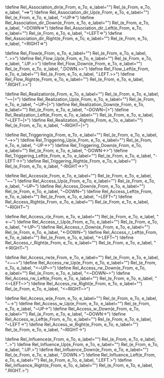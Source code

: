 !define Rel_Association_dir(e_From, e_To, e_label="") Rel_(e_From, e_To, e_label, "==>")
!define Rel_Association_dir_Up(e_From, e_To, e_label="") Rel_(e_From, e_To, e_label, "=UP=>")
!define Rel_Association_dir_Down(e_From, e_To, e_label="") Rel_(e_From, e_To, e_label, "=DOWN=>")
!define Rel_Association_dir_Left(e_From, e_To, e_label="") Rel_(e_From, e_To, e_label, "=LEFT=>")
!define Rel_Association_dir_Right(e_From, e_To, e_label="") Rel_(e_From, e_To, e_label, "=RIGHT=>")

!define Rel_Flow(e_From, e_To, e_label="") Rel_(e_From, e_To, e_label, "..>>")
!define Rel_Flow_Up(e_From, e_To, e_label="") Rel_(e_From, e_To, e_label, ".UP.>>")
!define Rel_Flow_Down(e_From, e_To, e_label="") Rel_(e_From, e_To, e_label, ".DOWN.>>")
!define Rel_Flow_Left(e_From, e_To, e_label="") Rel_(e_From, e_To, e_label, ".LEFT.>>")
!define Rel_Flow_Right(e_From, e_To, e_label="") Rel_(e_From, e_To, e_label, ".RIGHT.>>")

!define Rel_Realization(e_From, e_To, e_label="") Rel_(e_From, e_To, e_label, "~~|>")
!define Rel_Realization_Up(e_From, e_To, e_label="") Rel_(e_From, e_To, e_label, "~UP~|>")
!define Rel_Realization_Down(e_From, e_To, e_label="") Rel_(e_From, e_To, e_label, "~DOWN~|>")
!define Rel_Realization_Left(e_From, e_To, e_label="") Rel_(e_From, e_To, e_label, "~LEFT~|>")
!define Rel_Realization_Right(e_From, e_To, e_label="") Rel_(e_From, e_To, e_label, "~RIGHT~|>")

!define Rel_Triggering(e_From, e_To, e_label="") Rel_(e_From, e_To, e_label, "-->>")
!define Rel_Triggering_Up(e_From, e_To, e_label="") Rel_(e_From, e_To, e_label, "-UP->>")
!define Rel_Triggering_Down(e_From, e_To, e_label="") Rel_(e_From, e_To, e_label, "-DOWN->>")
!define Rel_Triggering_Left(e_From, e_To, e_label="") Rel_(e_From, e_To, e_label, "-LEFT->>")
!define Rel_Triggering_Right(e_From, e_To, e_label="") Rel_(e_From, e_To, e_label, "-RIGHT->>")

!define Rel_Access(e_From, e_To, e_label="") Rel_(e_From, e_To, e_label, "~~")
!define Rel_Access_Up(e_From, e_To, e_label="") Rel_(e_From, e_To, e_label, "~UP~")
!define Rel_Access_Down(e_From, e_To, e_label="") Rel_(e_From, e_To, e_label, "~DOWN~")
!define Rel_Access_Left(e_From, e_To, e_label="") Rel_(e_From, e_To, e_label, "~LEFT~")
!define Rel_Access_Right(e_From, e_To, e_label="") Rel_(e_From, e_To, e_label, "~RIGHT~")

!define Rel_Access_r(e_From, e_To, e_label="") Rel_(e_From, e_To, e_label, "<-~")
!define Rel_Access_r_Up(e_From, e_To, e_label="") Rel_(e_From, e_To, e_label, "<-UP~")
!define Rel_Access_r_Down(e_From, e_To, e_label="") Rel_(e_From, e_To, e_label, "<-DOWN~")
!define Rel_Access_r_Left(e_From, e_To, e_label="") Rel_(e_From, e_To, e_label, "<-LEFT~")
!define Rel_Access_r_Right(e_From, e_To, e_label="") Rel_(e_From, e_To, e_label, "<-RIGHT~")

!define Rel_Access_rw(e_From, e_To, e_label="") Rel_(e_From, e_To, e_label, "<~~>")
!define Rel_Access_rw_Up(e_From, e_To, e_label="") Rel_(e_From, e_To, e_label, "<~UP~>")
!define Rel_Access_rw_Down(e_From, e_To, e_label="") Rel_(e_From, e_To, e_label, "<~DOWN~>")
!define Rel_Access_rw_Left(e_From, e_To, e_label="") Rel_(e_From, e_To, e_label, "<~LEFT~>")
!define Rel_Access_rw_Right(e_From, e_To, e_label="") Rel_(e_From, e_To, e_label, "<~RIGHT~>")

!define Rel_Access_w(e_From, e_To, e_label="") Rel_(e_From, e_To, e_label, "~->")
!define Rel_Access_w_Up(e_From, e_To, e_label="") Rel_(e_From, e_To, e_label, "~UP->")
!define Rel_Access_w_Down(e_From, e_To, e_label="") Rel_(e_From, e_To, e_label, "~DOWN->")
!define Rel_Access_w_Left(e_From, e_To, e_label="") Rel_(e_From, e_To, e_label, "~LEFT->")
!define Rel_Access_w_Right(e_From, e_To, e_label="") Rel_(e_From, e_To, e_label, "~RIGHT->")

!define Rel_Influence(e_From, e_To, e_label="") Rel_(e_From, e_To, e_label, "..>")
!define Rel_Influence_Up(e_From, e_To, e_label="") Rel_(e_From, e_To, e_label, ".UP.>")
!define Rel_Influence_Down(e_From, e_To, e_label="") Rel_(e_From, e_To, e_label, ".DOWN.>")
!define Rel_Influence_Left(e_From, e_To, e_label="") Rel_(e_From, e_To, e_label, ".LEFT.>")
!define Rel_Influence_Right(e_From, e_To, e_label="") Rel_(e_From, e_To, e_label, ".RIGHT.>")
